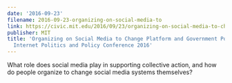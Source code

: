```yaml
---
date: '2016-09-23'
filename: 2016-09-23-organizing-on-social-media-to
link: https://civic.mit.edu/2016/09/23/organizing-on-social-media-to-change-platform-and-government-policies-oxford/
publisher: MIT
title: 'Organizing on Social Media to Change Platform and Government Policies: Oxford
  Internet Politics and Policy Conference 2016'
---
```


What role does social media play in supporting collective action, and how do people organize to change social media systems themselves?